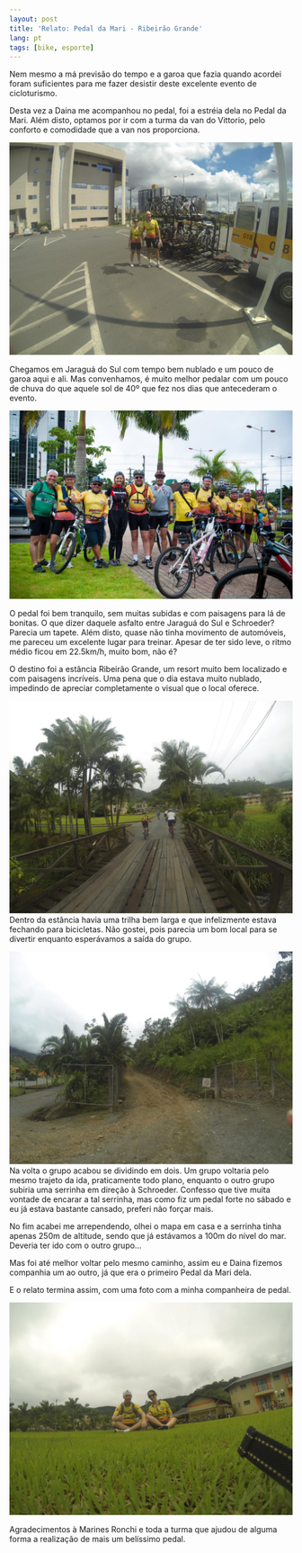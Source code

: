 ```yaml
---
layout: post
title: 'Relato: Pedal da Mari - Ribeirão Grande'
lang: pt
tags: [bike, esporte]
---
```


Nem mesmo a má previsão do tempo e a garoa que fazia quando acordei foram suficientes para me fazer desistir deste excelente evento de cicloturismo.

Desta vez a Daina me acompanhou no pedal, foi a estréia dela no Pedal da Mari. Além disto, optamos por ir com a turma da van do Vittorio, pelo conforto e comodidade que a van nos proporciona.

![](/public/images/2014/01/pedal-da-mari-ribeirao-grande-11.jpg)

Chegamos em Jaraguá do Sul com tempo bem nublado e um pouco de garoa aqui e ali. Mas convenhamos, é muito melhor pedalar com um pouco de chuva do que aquele sol de 40º que fez nos dias que antecederam o evento.

![](/public/images/2014/01/pedal-da-mari-ribeirao-grande-1.jpg)

O pedal foi bem tranquilo, sem muitas subidas e com paisagens para lá de bonitas. O que dizer daquele asfalto entre Jaraguá do Sul e Schroeder? Parecia um tapete. Além disto, quase não tinha movimento de automóveis, me pareceu um excelente lugar para treinar. Apesar de ter sido leve, o ritmo médio ficou em 22.5km/h, muito bom, não é?

O destino foi a estância Ribeirão Grande, um resort muito bem localizado e com paisagens incríveis. Uma pena que o dia estava muito nublado, impedindo de apreciar completamente o visual que o local oferece.

![](/public/images/2014/01/pedal-da-mari-ribeirao-grande-8.jpg)
Dentro da estância havia uma trilha bem larga e que infelizmente estava fechando para bicicletas. Não gostei, pois parecia um bom local para se divertir enquanto esperávamos a saída do grupo.

![](/public/images/2014/01/pedal-da-mari-ribeirao-grande-10.jpg)
Na volta o grupo acabou se dividindo em dois. Um grupo voltaria pelo mesmo trajeto da ida, praticamente todo plano, enquanto o outro grupo subiria uma serrinha em direção à Schroeder. Confesso que tive muita vontade de encarar a tal serrinha, mas como fiz um pedal forte no sábado e eu já estava bastante cansado, preferi não forçar mais.

No fim acabei me arrependendo, olhei o mapa em casa e a serrinha tinha apenas 250m de altitude, sendo que já estávamos a 100m do nível do mar. Deveria ter ido com o outro grupo…

Mas foi até melhor voltar pelo mesmo caminho, assim eu e Daina fizemos companhia um ao outro, já que era o primeiro Pedal da Mari dela.

E o relato termina assim, com uma foto com a minha companheira de pedal.

![](/public/images/2014/01/pedal-da-mari-ribeirao-grande-2.jpg)

Agradecimentos à Marines Ronchi e toda a turma que ajudou de alguma forma a realização de mais um belíssimo pedal.